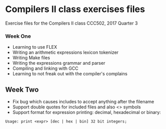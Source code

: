 # Compilers II class exercises files

Exercise files for the Compilers II class CCC502, 2017 Quarter 3

### Week One
- Learning to use FLEX
- Writing an arithmetic expressions lexicon tokenizer
- Writing Make files
- Writing the expressions grammar and parser
- Compiling and linking with GCC
- Learning to not freak out with the compiler's complains

## Week Two
- Fix bug which causes includes to accept anything after the filename
- Support double quotes for included files and also <> symbols
- Support format for expression printing: decimal, hexadecimal or binary:

```
Usage: print <expr> [dec | hex | bin] 32 bit integers;
```
